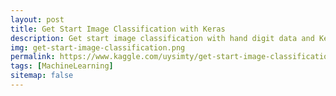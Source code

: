 ```yaml
---
layout: post
title: Get Start Image Classification with Keras
description: Get start image classification with hand digit data and Keras
img: get-start-image-classification.png
permalink: https://www.kaggle.com/uysimty/get-start-image-classification
tags: [MachineLearning]
sitemap: false
---
```

